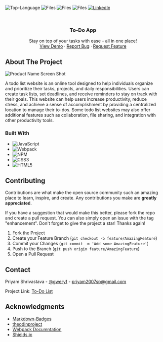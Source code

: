 ![Top-Language](https://img.shields.io/github/languages/top/gweryf/to-do-app)
![Files](https://img.shields.io/github/directory-file-count/gweryf/to-do-app)
![Files](https://img.shields.io/github/repo-size/gweryf/to-do-app)
![Files](https://img.shields.io/twitter/follow/gweryf?style=social)
[![LinkedIn](https://img.shields.io/badge/LinkedIn-Connect!-blue)](https://www.linkedin.com/in/shrivastavpriyam/)

<br />

  <h3 align="center">To-Do App</h3>

  <p align="center">
    Stay on top of your tasks with ease - all in one place!
    <br />
    <a href="https://gweryf.github.io/to-do-app/">View Demo</a>
    ·
    <a href="https://github.com/gweryf/to-do-app/issues">Report Bug</a>
    ·
    <a href="https://github.com/gweryf/to-do-app/issues">Request Feature</a>
  </p>
</div>


<!-- ABOUT THE PROJECT -->
## About The Project

![Product Name Screen Shot](https://user-images.githubusercontent.com/105338002/219391654-5a67e3ff-c9a4-40eb-99c3-42aae6e25026.png)

A todo list website is an online tool designed to help individuals organize and prioritize their tasks, projects, and daily responsibilities. Users can create task lists, set deadlines, and receive reminders to stay on track with their goals. This website can help users increase productivity, reduce stress, and achieve a sense of accomplishment by providing a centralized location to manage their to-dos. Some todo list websites may also offer additional features such as collaboration, file sharing, and integration with other productivity tools.

### Built With

* ![JavaScript](https://img.shields.io/badge/javascript-%23323330.svg?style=for-the-badge&logo=javascript&logoColor=%23F7DF1E)
* ![Webpack](https://img.shields.io/badge/webpack-%238DD6F9.svg?style=for-the-badge&logo=webpack&logoColor=black)
* ![NPM](https://img.shields.io/badge/NPM-%23CB3837.svg?style=for-the-badge&logo=npm&logoColor=white)
* ![CSS3](https://img.shields.io/badge/css3-%231572B6.svg?style=for-the-badge&logo=css3&logoColor=white)
* ![HTML5](https://img.shields.io/badge/html5-%23E34F26.svg?style=for-the-badge&logo=html5&logoColor=white)


<!-- CONTRIBUTING -->
## Contributing

Contributions are what make the open source community such an amazing place to learn, inspire, and create. Any contributions you make are **greatly appreciated**.

If you have a suggestion that would make this better, please fork the repo and create a pull request. You can also simply open an issue with the tag "enhancement".
Don't forget to give the project a star! Thanks again!

1. Fork the Project
2. Create your Feature Branch (`git checkout -b feature/AmazingFeature`)
3. Commit your Changes (`git commit -m 'Add some AmazingFeature'`)
4. Push to the Branch (`git push origin feature/AmazingFeature`)
5. Open a Pull Request


<!-- CONTACT -->
## Contact

Priyam Shrivastava - [@gweryf](https://twitter.com/gweryf) - priyam2007sp@gmail.com

Project Link: [To-Do List](https://github.com/gweryf/to-do-app)

<!-- ACKNOWLEDGMENTS -->
## Acknowledgments

* [Markdown-Badges](https://github.com/Ileriayo/markdown-badges)
* [theodinproject](https://www.theodinproject.com/)
* [Webpack Documntation](https://webpack.js.org/guides/asset-management/)
* [Shields.io](https://shields.io/)

[linkedin-shield]: https://img.shields.io/badge/-LinkedIn-black.svg?style=for-the-badge&logo=linkedin&colorB=555
[linkedin-url]: https://linkedin.com/in/othneildrew
